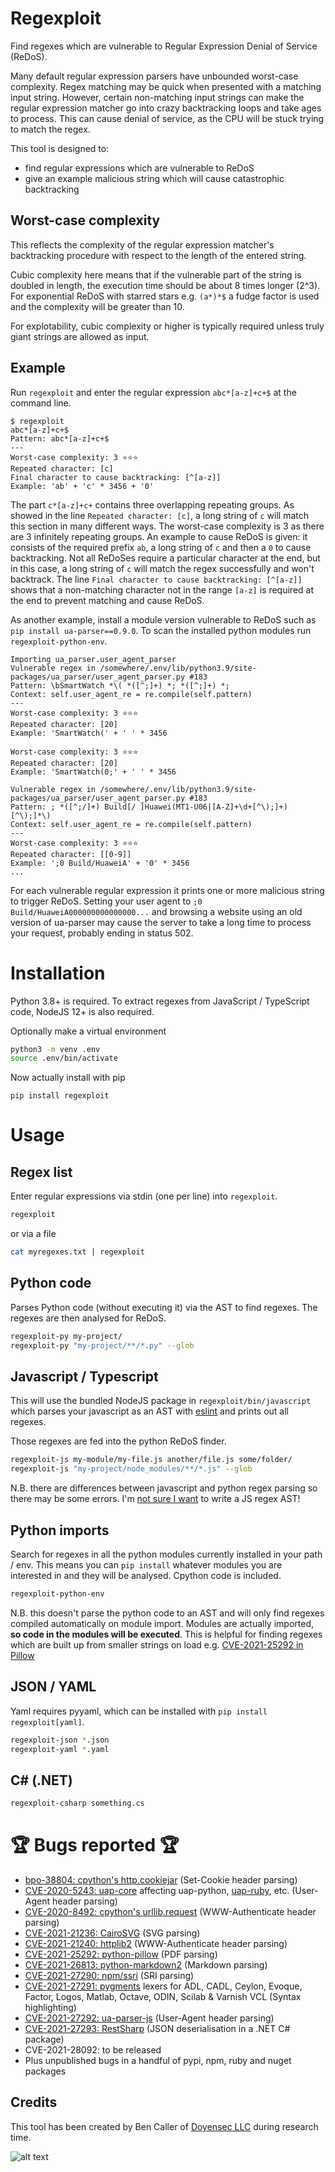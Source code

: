 # Regexploit

Find regexes which are vulnerable to Regular Expression Denial of Service (ReDoS).

Many default regular expression parsers have unbounded worst-case complexity. Regex matching may be quick when presented with a matching input string. However, certain non-matching input strings can make the regular expression matcher go into crazy backtracking loops and take ages to process. This can cause denial of service, as the CPU will be stuck trying to match the regex.

This tool is designed to:
*  find regular expressions which are vulnerable to ReDoS
*  give an example malicious string which will cause catastrophic backtracking

## Worst-case complexity

This reflects the complexity of the regular expression matcher's backtracking procedure with respect to the length of the entered string.

Cubic complexity here means that if the vulnerable part of the string is doubled in length, the execution time should be about 8 times longer (2^3).
For exponential ReDoS with starred stars e.g. `(a*)*$` a fudge factor is used and the complexity will be greater than 10.

For explotability, cubic complexity or higher is typically required unless truly giant strings are allowed as input.

## Example

Run `regexploit` and enter the regular expression `abc*[a-z]+c+$` at the command line.

```
$ regexploit
abc*[a-z]+c+$
Pattern: abc*[a-z]+c+$
---
Worst-case complexity: 3 ⭐⭐⭐
Repeated character: [c]
Final character to cause backtracking: [^[a-z]]
Example: 'ab' + 'c' * 3456 + '0'
```

The part `c*[a-z]+c+` contains three overlapping repeating groups. As showed in the line `Repeated character: [c]`, a long string of `c` will match this section in many different ways. The worst-case complexity is 3 as there are 3 infinitely repeating groups. An example to cause ReDoS is given: it consists of the required prefix `ab`, a long string of `c` and then a `0` to cause backtracking. Not all ReDoSes require a particular character at the end, but in this case, a long string of `c` will match the regex successfully and won't backtrack. The line `Final character to cause backtracking: [^[a-z]]` shows that a non-matching character not in the range `[a-z]` is required at the end to prevent matching and cause ReDoS.

As another example, install a module version vulnerable to ReDoS such as `pip install ua-parser==0.9.0`.
To scan the installed python modules run `regexploit-python-env`.

```
Importing ua_parser.user_agent_parser
Vulnerable regex in /somewhere/.env/lib/python3.9/site-packages/ua_parser/user_agent_parser.py #183
Pattern: \bSmartWatch *\( *([^;]+) *; *([^;]+) *;
Context: self.user_agent_re = re.compile(self.pattern)
---
Worst-case complexity: 3 ⭐⭐⭐
Repeated character: [20]
Example: 'SmartWatch(' + ' ' * 3456

Worst-case complexity: 3 ⭐⭐⭐
Repeated character: [20]
Example: 'SmartWatch(0;' + ' ' * 3456

Vulnerable regex in /somewhere/.env/lib/python3.9/site-packages/ua_parser/user_agent_parser.py #183
Pattern: ; *([^;/]+) Build[/ ]Huawei(MT1-U06|[A-Z]+\d+[^\);]+)[^\);]*\)
Context: self.user_agent_re = re.compile(self.pattern)
---
Worst-case complexity: 3 ⭐⭐⭐
Repeated character: [[0-9]]
Example: ';0 Build/HuaweiA' + '0' * 3456
...
```

For each vulnerable regular expression it prints one or more malicious string to trigger ReDoS. Setting your user agent to `;0 Build/HuaweiA000000000000000...` and browsing a website using an old version of ua-parser may cause the server to take a long time to process your request, probably ending in status 502.

# Installation

Python 3.8+ is required. To extract regexes from JavaScript / TypeScript code, NodeJS 12+ is also required.

Optionally make a virtual environment

```bash
python3 -m venv .env
source .env/bin/activate
```

Now actually install with pip

```
pip install regexploit
```

# Usage

## Regex list

Enter regular expressions via stdin (one per line) into `regexploit`.

```bash
regexploit
```

or via a file

```bash
cat myregexes.txt | regexploit
```
## Python code

Parses Python code (without executing it) via the AST to find regexes. The regexes are then analysed for ReDoS.

```bash
regexploit-py my-project/
regexploit-py "my-project/**/*.py" --glob
```
## Javascript / Typescript

This will use the bundled NodeJS package in `regexploit/bin/javascript` which parses your javascript as an AST with [eslint](https://github.com/typescript-eslint/typescript-eslint/tree/master/packages/parser) and prints out all regexes.

Those regexes are fed into the python ReDoS finder.

```bash
regexploit-js my-module/my-file.js another/file.js some/folder/
regexploit-js "my-project/node_modules/**/*.js" --glob
```

N.B. there are differences between javascript and python regex parsing so there may be some errors. I'm [not sure I want](https://hackernoon.com/the-madness-of-parsing-real-world-javascript-regexps-d9ee336df983) to write a JS regex AST!

## Python imports

Search for regexes in all the python modules currently installed in your path / env. This means you can `pip install` whatever modules you are interested in and they will be analysed. Cpython code is included.

```bash
regexploit-python-env
```

N.B. this doesn't parse the python code to an AST and will only find regexes compiled automatically on module import. Modules are actually imported, **so code in the modules will be executed**. This is helpful for finding regexes which are built up from smaller strings on load e.g. [CVE-2021-25292 in Pillow](https://github.com/python-pillow/Pillow/commit/3bce145966374dd39ce58a6fc0083f8d1890719c)

## JSON / YAML

Yaml requires pyyaml, which can be installed with `pip install regexploit[yaml]`.

```bash
regexploit-json *.json
regexploit-yaml *.yaml
```
## C# (.NET)

```bash
regexploit-csharp something.cs
```
# :trophy: Bugs reported :trophy:

* [bpo-38804: cpython's http.cookiejar](https://github.com/python/cpython/pull/17157) (Set-Cookie header parsing)
* [CVE-2020-5243: uap-core](https://github.com/ua-parser/uap-core/security/advisories/GHSA-cmcx-xhr8-3w9p) affecting uap-python, [uap-ruby](https://github.com/ua-parser/uap-ruby/security/advisories/GHSA-pcqq-5962-hvcw), etc. (User-Agent header parsing)
* [CVE-2020-8492: cpython's urllib.request](https://github.com/python/cpython/commit/0b297d4ff1c0e4480ad33acae793fbaf4bf015b4) (WWW-Authenticate header parsing)
* [CVE-2021-21236: CairoSVG](https://github.com/advisories/GHSA-hq37-853p-g5cf) (SVG parsing)
* [CVE-2021-21240: httplib2](https://github.com/httplib2/httplib2/security/advisories/GHSA-93xj-8mrv-444m) (WWW-Authenticate header parsing)
* [CVE-2021-25292: python-pillow](https://github.com/python-pillow/Pillow/commit/3bce145966374dd39ce58a6fc0083f8d1890719c) (PDF parsing)
* [CVE-2021-26813: python-markdown2](https://github.com/trentm/python-markdown2/pull/387) (Markdown parsing)
* [CVE-2021-27290: npm/ssri](https://github.com/npm/ssri/commit/76e223317d971f19e4db8191865bdad5edee40d2) (SRI parsing)
* [CVE-2021-27291: pygments](https://github.com/pygments/pygments/commit/2e7e8c4a7b318f4032493773732754e418279a14) lexers for ADL, CADL, Ceylon, Evoque, Factor, Logos, Matlab, Octave, ODIN, Scilab & Varnish VCL (Syntax highlighting)
* [CVE-2021-27292: ua-parser-js](https://github.com/faisalman/ua-parser-js/commit/809439e20e273ce0d25c1d04e111dcf6011eb566) (User-Agent header parsing)
* [CVE-2021-27293: RestSharp](https://github.com/restsharp/RestSharp/issues/1556) (JSON deserialisation in a .NET C# package)
* CVE-2021-28092: to be released
* Plus unpublished bugs in a handful of pypi, npm, ruby and nuget packages

## Credits

This tool has been created by Ben Caller of [Doyensec LLC](https://www.doyensec.com) during research time. 

![alt text](https://doyensec.com/images/logo.svg "Doyensec Logo")
